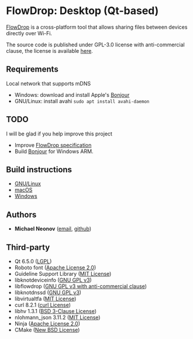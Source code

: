 # FlowDrop: Desktop (Qt-based)

[FlowDrop](https://github.com/noseam-env/flowdrop) is a cross-platform tool that allows sharing files between devices directly over Wi-Fi.

The source code is published under GPL-3.0 license with anti-commercial clause, the license is available [here](https://github.com/noseam-env/flowdrop-qt/blob/master/LICENSE).


## Requirements

Local network that supports mDNS

- Windows: download and install Apple's [Bonjour](https://github.com/noseam-env/flowdrop-cli/raw/master/redist/Bonjour64.msi)
- GNU/Linux: install avahi `sudo apt install avahi-daemon`


## TODO

I will be glad if you help improve this project

- Improve [FlowDrop specification](https://github.com/noseam-env/flowdrop)
- Build [Bonjour](https://github.com/apple-oss-distributions/mDNSResponder) for Windows ARM.


## Build instructions

* [GNU/Linux](docs/building-linux.md)
* [macOS](docs/building-mac.md)
* [Windows](docs/building-win.md)


## Authors

- **Michael Neonov** ([email](mailto:two.nelonn@gmail.com), [github](https://github.com/Nelonn))


## Third-party

* Qt 6.5.0 ([LGPL](http://doc.qt.io/qt-6/lgpl.html))
* Roboto font ([Apache License 2.0](http://www.apache.org/licenses/LICENSE-2.0.html))
* Guideline Support Library ([MIT License](https://github.com/Microsoft/GSL/blob/master/LICENSE))
* libknotdeviceinfo ([GNU GPL v3](https://github.com/noseam-env/libknotdeviceinfo/blob/master/LICENSE))
* libflowdrop ([GNU GPL v3 with anti-commercial clause](https://github.com/noseam-env/libflowdrop/blob/master/LICENSE))
* libknotdnssd ([GNU GPL v3](https://github.com/noseam-env/libknotdnssd/blob/master/LICENSE))
* libvirtualtfa ([MIT License](https://github.com/noseam-env/libvirtualtfa/blob/master/LICENSE))
* curl 8.2.1 ([curl License](https://curl.se/docs/copyright.html))
* libhv 1.3.1 ([BSD 3-Clause License](https://github.com/ithewei/libhv/blob/v1.3.1/LICENSE))
* nlohmann_json 3.11.2 ([MIT License](https://github.com/nlohmann/json/blob/v3.11.2/LICENSE.MIT))
* Ninja ([Apache License 2.0](https://github.com/ninja-build/ninja/blob/master/COPYING))
* CMake ([New BSD License](https://github.com/Kitware/CMake/blob/master/Copyright.txt))
